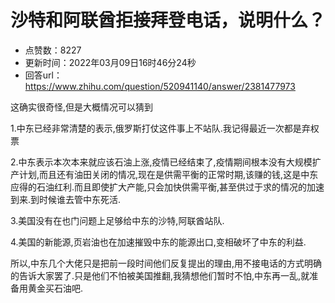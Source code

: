 # 沙特和阿联酋拒接拜登电话，说明什么？
- 点赞数：8227
- 更新时间：2022年03月09日16时46分24秒
- 回答url：https://www.zhihu.com/question/520941140/answer/2381477973
<body>
 <p data-pid="EPJlBiuS">这确实很奇怪,但是大概情况可以猜到</p>
 <p data-pid="O6RqVEuB">1.中东已经非常清楚的表示,俄罗斯打仗这件事上不站队.我记得最近一次都是弃权票</p>
 <p data-pid="cC1EmMSN">2.中东表示本次本来就应该石油上涨,疫情已经结束了,疫情期间根本没有大规模扩产计划,而且还有油田关闭的情况,现在是供需平衡的正常时期,该赚的钱,这是中东应得的石油红利.而且即使扩大产能,只会加快供需平衡,甚至供过于求的情况的加速到来.到时候谁去管中东死活.</p>
 <p data-pid="doNKFYBy">3.美国没有在也门问题上足够给中东的沙特,阿联酋站队.</p>
 <p data-pid="DgZxci-6">4.美国的新能源,页岩油也在加速摧毁中东的能源出口,变相破坏了中东的利益.</p>
 <p data-pid="jzlT5X-z">所以,中东几个大佬只是把前一段时间他们反复提出的理由,用不接电话的方式明确的告诉大家罢了.只是他们不怕被美国推翻,我猜想他们暂时不怕,中东再一乱,就准备用黄金买石油吧.</p>
</body>